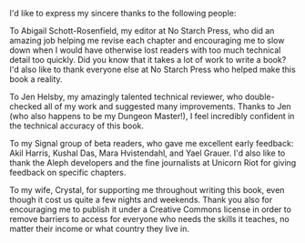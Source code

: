 I'd like to express my sincere thanks to the following people:

To Abigail Schott-Rosenfield, my editor at No Starch Press, who did an
amazing job helping me revise each chapter and encouraging me to slow
down when I would have otherwise lost readers with too much technical
detail too quickly. Did you know that it takes a lot of work to write a
book? I'd also like to thank everyone else at No Starch Press who helped
make this book a reality.

To Jen Helsby, my amazingly talented technical reviewer, who
double-checked all of my work and suggested many improvements. Thanks to
Jen (who also happens to be my Dungeon Master!), I feel incredibly
confident in the technical accuracy of this book.

To my Signal group of beta readers, who gave me excellent early
feedback: Akil Harris, Kushal Das, Mara Hvistendahl, and Yael Grauer.
I'd also like to thank the Aleph developers and the fine journalists at
Unicorn Riot for giving feedback on specific chapters.

To my wife, Crystal, for supporting me throughout writing this book,
even though it cost us quite a few nights and weekends. Thank you also
for encouraging me to publish it under a Creative Commons license in
order to remove barriers to access for everyone who needs the skills it
teaches, no matter their income or what country they live in.